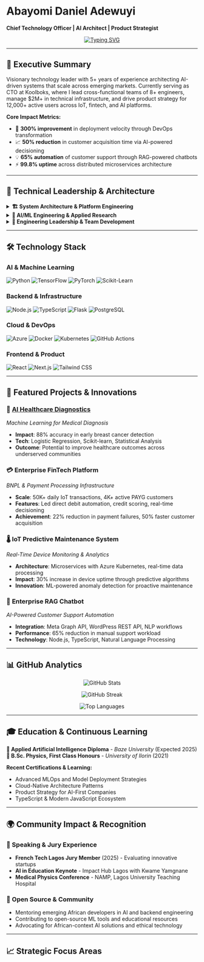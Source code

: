 # Abayomi Daniel Adewuyi
**Chief Technology Officer | AI Architect | Product Strategist**

<div align="center">
  
[![Typing SVG](https://readme-typing-svg.herokuapp.com?font=JetBrains+Mono&weight=600&size=24&duration=3000&pause=1000&color=00D8FF&center=true&vCenter=true&multiline=true&width=600&height=100&lines=Building+the+Future+with+AI;Leading+Innovation+in+Africa's+Tech+Ecosystem;Transforming+Ideas+into+Scalable+Solutions)](https://git.io/typing-svg)

</div>

---

## 🎯 **Executive Summary**

Visionary technology leader with 5+ years of experience architecting AI-driven systems that scale across emerging markets. Currently serving as CTO at Koolboks, where I lead cross-functional teams of 8+ engineers, manage $2M+ in technical infrastructure, and drive product strategy for 12,000+ active users across IoT, fintech, and AI platforms.

**Core Impact Metrics:**
- 🚀 **300% improvement** in deployment velocity through DevOps transformation
- 📈 **50% reduction** in customer acquisition time via AI-powered decisioning
- 💡 **65% automation** of customer support through RAG-powered chatbots
- ⚡ **99.8% uptime** across distributed microservices architecture

---

## 🧠 **Technical Leadership & Architecture**

<details>
<summary><strong>🏗️ System Architecture & Platform Engineering</strong></summary>

- **Cloud-Native Architecture**: Led migration from monolithic to microservices using Kubernetes, Docker, and Azure
- **API Strategy**: Architected secure, scalable APIs handling 50K+ daily transactions with 99.9% reliability
- **Real-Time Systems**: Built IoT data processing pipelines with predictive maintenance capabilities
- **Financial Infrastructure**: Developed PCI-DSS compliant payment processing with OAuth 2.0 security

</details>

<details>
<summary><strong>🤖 AI/ML Engineering & Applied Research</strong></summary>

- **MLOps Pipelines**: End-to-end ML deployment with automated retraining and model versioning
- **NLP & RAG Systems**: Production chatbots with context-aware responses and multi-language support
- **Predictive Analytics**: Monte Carlo simulations and statistical modeling for business intelligence
- **Computer Vision**: Healthcare applications including 88% accuracy breast cancer prediction models

</details>

<details>
<summary><strong>👥 Engineering Leadership & Team Development</strong></summary>

- **Team Scaling**: Grew engineering organization from 3 to 8 members with structured hiring processes
- **Technical Mentorship**: Established code review protocols, pair programming, and skill development programs
- **Performance Management**: Quarterly reviews, career pathing, and 40% improvement in code quality metrics
- **Cross-Functional Collaboration**: Led product strategy across engineering, ML, business ops, and finance teams

</details>

---

## 🛠️ **Technology Stack**

### **AI & Machine Learning**
![Python](https://img.shields.io/badge/Python-3776AB?style=for-the-badge&logo=python&logoColor=white)
![TensorFlow](https://img.shields.io/badge/TensorFlow-FF6F00?style=for-the-badge&logo=tensorflow&logoColor=white)
![PyTorch](https://img.shields.io/badge/PyTorch-EE4C2C?style=for-the-badge&logo=pytorch&logoColor=white)
![Scikit-Learn](https://img.shields.io/badge/scikit--learn-F7931E?style=for-the-badge&logo=scikit-learn&logoColor=white)

### **Backend & Infrastructure**
![Node.js](https://img.shields.io/badge/Node.js-339933?style=for-the-badge&logo=nodedotjs&logoColor=white)
![TypeScript](https://img.shields.io/badge/TypeScript-007ACC?style=for-the-badge&logo=typescript&logoColor=white)
![Flask](https://img.shields.io/badge/Flask-000000?style=for-the-badge&logo=flask&logoColor=white)
![PostgreSQL](https://img.shields.io/badge/PostgreSQL-316192?style=for-the-badge&logo=postgresql&logoColor=white)

### **Cloud & DevOps**
![Azure](https://img.shields.io/badge/Microsoft_Azure-0089D0?style=for-the-badge&logo=microsoft-azure&logoColor=white)
![Docker](https://img.shields.io/badge/Docker-2CA5E0?style=for-the-badge&logo=docker&logoColor=white)
![Kubernetes](https://img.shields.io/badge/kubernetes-326ce5.svg?&style=for-the-badge&logo=kubernetes&logoColor=white)
![GitHub Actions](https://img.shields.io/badge/GitHub_Actions-2088FF?style=for-the-badge&logo=github-actions&logoColor=white)

### **Frontend & Product**
![React](https://img.shields.io/badge/React-20232A?style=for-the-badge&logo=react&logoColor=61DAFB)
![Next.js](https://img.shields.io/badge/Next.js-000000?style=for-the-badge&logo=nextdotjs&logoColor=white)
![Tailwind CSS](https://img.shields.io/badge/Tailwind_CSS-38B2AC?style=for-the-badge&logo=tailwind-css&logoColor=white)

---

## 🚀 **Featured Projects & Innovations**

### 🏥 **[AI Healthcare Diagnostics](https://github.com/AdewuyiDaniels/Logistic-Regression-Model-for-Breast-Cancer-Prediction)**
*Machine Learning for Medical Diagnosis*
- **Impact**: 88% accuracy in early breast cancer detection
- **Tech**: Logistic Regression, Scikit-learn, Statistical Analysis
- **Outcome**: Potential to improve healthcare outcomes across underserved communities

### 💳 **Enterprise FinTech Platform**
*BNPL & Payment Processing Infrastructure*
- **Scale**: 50K+ daily IoT transactions, 4K+ active PAYG customers
- **Features**: Led direct debit automation, credit scoring, real-time decisioning
- **Achievement**: 22% reduction in payment failures, 50% faster customer acquisition

### 🌡️ **IoT Predictive Maintenance System**
*Real-Time Device Monitoring & Analytics*
- **Architecture**: Microservices with Azure Kubernetes, real-time data processing
- **Impact**: 30% increase in device uptime through predictive algorithms
- **Innovation**: ML-powered anomaly detection for proactive maintenance

### 💬 **Enterprise RAG Chatbot**
*AI-Powered Customer Support Automation*
- **Integration**: Meta Graph API, WordPress REST API, NLP workflows
- **Performance**: 65% reduction in manual support workload
- **Technology**: Node.js, TypeScript, Natural Language Processing

---

## 📊 **GitHub Analytics**

<div align="center">

![GitHub Stats](https://github-readme-stats-sigma-five.vercel.app/api?username=AdewuyiDaniels&show_icons=true&theme=github_dark&hide_border=true&bg_color=0D1117&title_color=00D8FF&text_color=FFFFFF&icon_color=00D8FF)

![GitHub Streak](https://streak-stats.demolab.com/?user=AdewuyiDaniels&theme=dark&hide_border=true&background=0D1117&stroke=00D8FF&ring=00D8FF&fire=00D8FF&currStreakNum=FFFFFF&sideNums=FFFFFF&currStreakLabel=00D8FF&sideLabels=00D8FF&dates=FFFFFF)

![Top Languages](https://github-readme-stats-sigma-five.vercel.app/api/top-langs/?username=AdewuyiDaniels&layout=compact&theme=github_dark&hide_border=true&bg_color=0D1117&title_color=00D8FF&text_color=FFFFFF)

</div>

---

## 🎓 **Education & Continuous Learning**

**🎯 Applied Artificial Intelligence Diploma** - *Baze University* (Expected 2025)  
**🔬 B.Sc. Physics, First Class Honours** - *University of Ilorin* (2021)

**Recent Certifications & Learning:**
- Advanced MLOps and Model Deployment Strategies
- Cloud-Native Architecture Patterns
- Product Strategy for AI-First Companies
- TypeScript & Modern JavaScript Ecosystem

---

## 🌍 **Community Impact & Recognition**

### **🎤 Speaking & Jury Experience**
- **French Tech Lagos Jury Member** (2025) - Evaluating innovative startups
- **AI in Education Keynote** - Impact Hub Lagos with Kwame Yamgnane
- **Medical Physics Conference** - NAMP, Lagos University Teaching Hospital

### **🎯 Open Source & Community**
- Mentoring emerging African developers in AI and backend engineering
- Contributing to open-source ML tools and educational resources
- Advocating for African-context AI solutions and ethical technology

---

## 📈 **Strategic Focus Areas**

```mermaid

